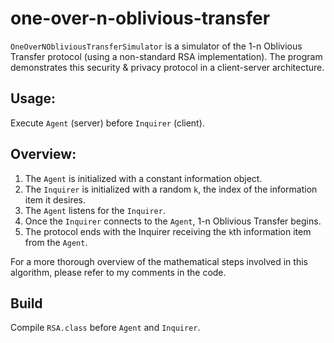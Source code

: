 # one-over-n-oblivious-transfer

`OneOverNObliviousTransferSimulator` is a simulator of the 1-n Oblivious Transfer protocol (using a non-standard RSA implementation). The program demonstrates this security & privacy protocol in a client-server architecture.

## Usage:
Execute `Agent` (server) before `Inquirer` (client).

## Overview:
1) The `Agent` is initialized with a constant information object. 
2) The `Inquirer` is initialized with a random `k`, the index of the information item it desires. 
3) The `Agent` listens for the `Inquirer`. 
4) Once the `Inquirer` connects to the `Agent`, 1-n Oblivious Transfer begins. 
5) The protocol ends with the Inquirer receiving the `k`th information item from the `Agent`.

For a more thorough overview of the mathematical steps involved in this algorithm, please refer to my comments in the code.

## Build
Compile `RSA.class` before `Agent` and `Inquirer`.
